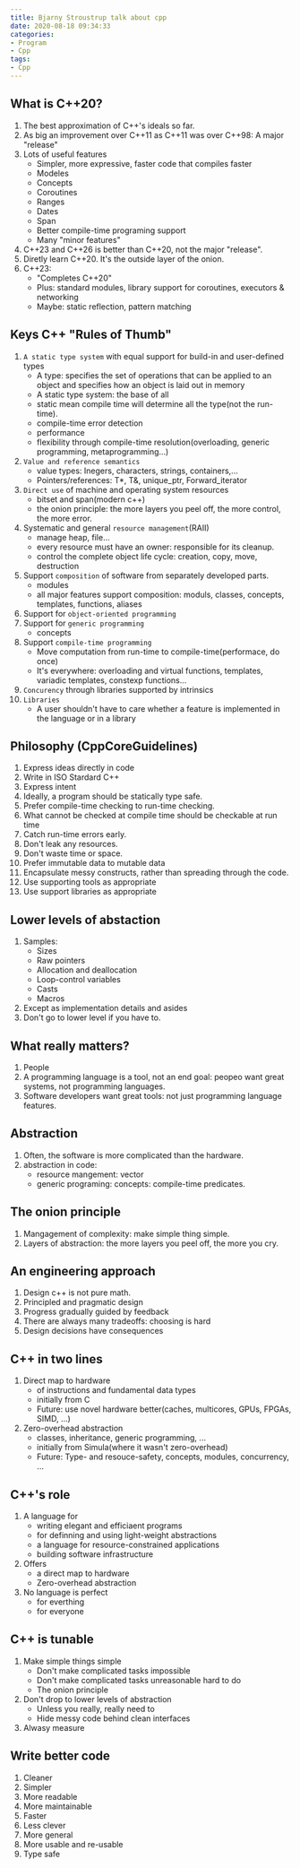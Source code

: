 ```yaml
---
title: Bjarny Stroustrup talk about cpp
date: 2020-08-18 09:34:33
categories:
- Program
- Cpp
tags:
- Cpp
---
```


## What is C++20?
1. The best approximation of C++'s ideals so far.
1. As big an improvement over C++11 as C++11 was over C++98: A major "release"
1. Lots of useful features
   - Simpler, more expressive, faster code that compiles faster
   - Modeles
   - Concepts
   - Coroutines
   - Ranges
   - Dates
   - Span
   - Better compile-time programing support
   - Many "minor features"
1. C++23 and C++26 is better than C++20, not the major "release".
1. Diretly learn C++20. It's the outside layer of the onion.
1. C++23:
   - "Completes C++20"
   - Plus: standard modules, library support for coroutines, executors & networking
   - Maybe: static reflection, pattern matching

## Keys C++ "Rules of Thumb"
1. `A static type system` with equal support for build-in and user-defined types
   - A type: specifies the set of operations that can be applied to an object and specifies how an object is laid out in memory
   - A static type system: the base of all
   - static mean compile time will determine all the type(not the run-time).
   - compile-time error detection
   - performance
   - flexibility through compile-time resolution(overloading, generic programming, metaprogramming...)
1. `Value and reference semantics`
   - value types: Inegers, characters, strings, containers,...
   - Pointers/references: T*, T&, unique_ptr<T>, Forward_iterator
1. `Direct use` of machine and operating system resources
   - bitset and span(modern c++)
   - the onion principle: the more layers you peel off, the more control, the more error.
1. Systematic and general `resource management`(RAII)
   - manage heap, file...
   - every resource must have an owner: responsible for its cleanup.
   - control the complete object life cycle: creation, copy, move, destruction
1. Support `composition` of software from separately developed parts.
   - modules
   - all major features support composition: moduls, classes, concepts, templates, functions, aliases
1. Support for `object-oriented programming`
1. Support for `generic programming`
   - concepts
1. Support `compile-time programming`
   - Move computation from run-time to compile-time(performace, do once)
   - It's everywhere: overloading and virtual functions, templates, variadic templates, constexp functions...
1. `Concurency` through libraries supported by intrinsics
1. `Libraries`
   - A user shouldn't have to care whether a feature is implemented in the language or in a library

## Philosophy (CppCoreGuidelines)
1. Express ideas directly in code
1. Write in ISO Stardard C++
1. Express intent
1. Ideally, a program should be statically type safe.
1. Prefer compile-time checking to run-time checking.
1. What cannot be checked at compile time should be checkable at run time
1. Catch run-time errors early.
1. Don't leak any resources.
1. Don't waste time or space.
1. Prefer immutable data to mutable data
1. Encapsulate messy constructs, rather than spreading through the code.
1. Use supporting tools as appropriate
1. Use support libraries as appropriate

## Lower levels of abstaction
1. Samples:
   - Sizes
   - Raw pointers
   - Allocation and deallocation
   - Loop-control variables
   - Casts
   - Macros
1. Except as implementation details and asides
1. Don't go to lower level if you have to.

## What really matters?
1. People
1. A programming language is a tool, not an end goal: peopeo want great systems, not programming languages.
1. Software developers want great tools: not just programming language features.

## Abstraction
1. Often, the software is more complicated than the hardware.
1. abstraction in code:
   - resource mangement: vector
   - generic programing: concepts: compile-time predicates.

## The onion principle
1. Mangagement of complexity: make simple thing simple.
1. Layers of abstraction: the more layers you peel off, the more you cry.

## An engineering approach
1. Design c++ is not pure math.
1. Principled and pragmatic design
1. Progress gradually guided by feedback
1. There are always many tradeoffs: choosing is hard
1. Design decisions have consequences

## C++ in two lines
1. Direct map to hardware
   - of instructions and fundamental data types
   - initially from C
   - Future: use novel hardware better(caches, multicores, GPUs, FPGAs, SIMD, ...)
1. Zero-overhead abstraction
   - classes, inheritance, generic programming, ...
   - initially from Simula(where it wasn't zero-overhead)
   - Future: Type- and resouce-safety, concepts, modules, concurrency, ...

## C++'s role
1. A language for
   - writing elegant and efficiaent programs
   - for definning and using light-weight abstractions
   - a language for resource-constrained applications
   - building software infrastructure
1. Offers
   - a direct map to hardware
   - Zero-overhead abstraction
1. No language is perfect
   - for everthing
   - for everyone

## C++ is tunable
1. Make simple things simple
   - Don't make complicated tasks impossible
   - Don't make complicated tasks unreasonable hard to do
   - The onion principle
1. Don't drop to lower levels of abstraction
   - Unless you really, really need to
   - Hide messy code behind clean interfaces
1. Alwasy measure

## Write better code
1. Cleaner
2. Simpler
3. More readable
4. More maintainable
5. Faster
6. Less clever
7. More general
8. More usable and re-usable
9. Type safe
